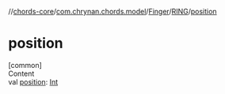 //[chords-core](../../../../index.md)/[com.chrynan.chords.model](../../index.md)/[Finger](../index.md)/[RING](index.md)/[position](position.md)



# position  
[common]  
Content  
val [position](position.md): [Int](https://kotlinlang.org/api/latest/jvm/stdlib/kotlin/-int/index.html)  



